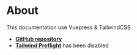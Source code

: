# About

This documentation use Vuepress & TailwindCSS

- [**GitHub repository**](https://github.com/ewilan-riviere/ewilan-riviere.github.io)
- [**Tailwind Preflight**](https://tailwindcss.com/docs/preflight/#app) has been disabled
